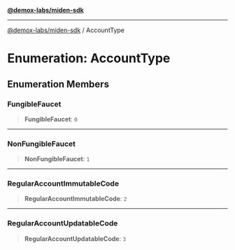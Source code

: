 [**@demox-labs/miden-sdk**](../README.md)

***

[@demox-labs/miden-sdk](../README.md) / AccountType

# Enumeration: AccountType

## Enumeration Members

### FungibleFaucet

> **FungibleFaucet**: `0`

***

### NonFungibleFaucet

> **NonFungibleFaucet**: `1`

***

### RegularAccountImmutableCode

> **RegularAccountImmutableCode**: `2`

***

### RegularAccountUpdatableCode

> **RegularAccountUpdatableCode**: `3`
